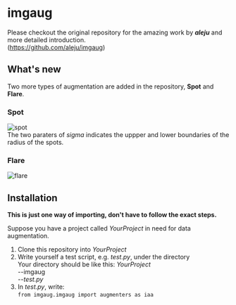 # imgaug
Please checkout the original repository for the amazing work by ***aleju*** and more detailed introduction.  
(https://github.com/aleju/imgaug)  

## What's new
Two more types of augmentation are added in the repository, **Spot** and **Flare**.  
### Spot
![spot](https://wx2.sinaimg.cn/mw690/8a44a48egy1fprfws33p3j20qo0hvwfn.jpg)  
The two paraters of *sigma* indicates the uppper and lower boundaries of the radius of the spots.
### Flare
![flare](https://wx3.sinaimg.cn/mw690/8a44a48egy1fprfwozykpj20qo0hvjtu.jpg)  

## Installation
**This is just one way of importing, don't have to follow the exact steps.**  

Suppose you have a project called *YourProject* in need for data augmentation.  
1. Clone this repository into *YourProject*  
2. Write yourself a test script, e.g. *test.py*, under the directory  
Your directory should be like this: 
*YourProject*  
    --imgaug  
    --*test.py*  
3. In *test.py*, write:  
`
from imgaug.imgaug import augmenters as iaa
`   
